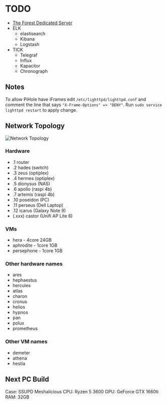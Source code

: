 # TODO

- [The Forest Dedicated Server](https://hub.docker.com/r/jammsen/the-forest-dedicated-server)
- ELK
    - elastisearch
    - Kibana
    - Logstash
- TICK
    - Telegraf
    - Influx
    - Kapacitor
    - Chronograph

## Notes

To allow PiHole have iFrames edit `/etc/lighttpd/lighttpd.conf` and comment the line that says `"X-Frame-Options" => "DENY"`.
Run `sudo service lighttpd restart` to apply change.

## Network Topology

![Network Topology](https://i.dbyte.xyz/firefox_Rpz0o5ONP.png)

### Hardware

- .1 router
- .2 hades (switch)
- .3 zeus (optiplex)
- .4 hermes (optiplex)
- .5 dionysus (NAS)
- .6 apollo (raspi 4b)
- .7 artemis (raspi 4b)
- .10 poseidon (PC)
- .11 perseus (Dell Laptop)
- .12 icarus (Galaxy Note 9)
- (.xxx) castor (Unifi AP Lite 6)

### VMs

- hera - 4core 24GB
- aphrodite - 1core 1GB
- persephone - 1core 1GB

### Other hardware names

- ares
- hephaestus
- hercules
- atlas
- charon
- cronus
- helios
- hypnos
- pan
- polux
- prometheus

### Other VM names

- demeter
- athena
- hestia

## Next PC Build

Case: SSUPD Meshalicious
CPU: Ryzen 5 3600
GPU: GeForce GTX 1660ti
RAM: 32GB

